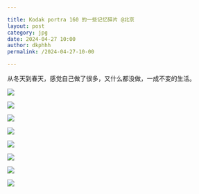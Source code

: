 ```yaml
---

title: Kodak portra 160 的一些记忆碎片 @北京
layout: post
category: jpg
date: 2024-04-27 10:00
author: dkphhh
permalink: /2024-04-27-10-00

---
```


从冬天到春天，感觉自己做了很多，又什么都没做，一成不变的生活。


![](https://cdn.jsdelivr.net/gh/dkphhh/img/imgformessage/20240427100522.jpg)


![](https://cdn.jsdelivr.net/gh/dkphhh/img/imgformessage/20240427100427.jpg)


![](https://cdn.jsdelivr.net/gh/dkphhh/img/imgformessage/20240427100434.jpg)


![](https://cdn.jsdelivr.net/gh/dkphhh/img/imgformessage/20240427100441.jpg)


![](https://cdn.jsdelivr.net/gh/dkphhh/img/imgformessage/20240427100446.jpg)


![](https://cdn.jsdelivr.net/gh/dkphhh/img/imgformessage/20240427100501.jpg)


![](https://cdn.jsdelivr.net/gh/dkphhh/img/imgformessage/20240427100508.jpg)


![](https://cdn.jsdelivr.net/gh/dkphhh/img/imgformessage/20240427100516.jpg)